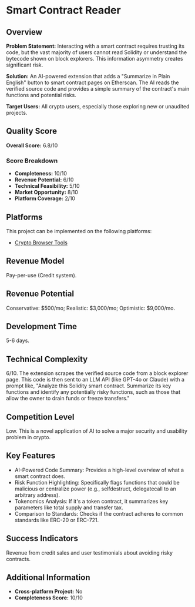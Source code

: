 # Smart Contract Reader

## Overview
**Problem Statement:** Interacting with a smart contract requires trusting its code, but the vast majority of users cannot read Solidity or understand the bytecode shown on block explorers. This information asymmetry creates significant risk.

**Solution:** An AI-powered extension that adds a "Summarize in Plain English" button to smart contract pages on Etherscan. The AI reads the verified source code and provides a simple summary of the contract's main functions and potential risks.

**Target Users:** All crypto users, especially those exploring new or unaudited projects.

## Quality Score
**Overall Score:** 6.8/10

### Score Breakdown
- **Completeness:** 10/10
- **Revenue Potential:** 6/10
- **Technical Feasibility:** 5/10
- **Market Opportunity:** 8/10
- **Platform Coverage:** 2/10

## Platforms
This project can be implemented on the following platforms:
- [Crypto Browser Tools](./platforms/crypto-browser-tools/)

## Revenue Model
Pay-per-use (Credit system).

## Revenue Potential
Conservative: $500/mo; Realistic: $3,000/mo; Optimistic: $9,000/mo.

## Development Time
5-6 days.

## Technical Complexity
6/10. The extension scrapes the verified source code from a block explorer page. This code is then sent to an LLM API (like GPT-4o or Claude) with a prompt like, "Analyze this Solidity smart contract. Summarize its key functions and identify any potentially risky functions, such as those that allow the owner to drain funds or freeze transfers."

## Competition Level
Low. This is a novel application of AI to solve a major security and usability problem in crypto.

## Key Features
- AI-Powered Code Summary: Provides a high-level overview of what a smart contract does.
- Risk Function Highlighting: Specifically flags functions that could be malicious or centralize power (e.g., selfdestruct, delegatecall to an arbitrary address).
- Tokenomics Analysis: If it's a token contract, it summarizes key parameters like total supply and transfer tax.
- Comparison to Standards: Checks if the contract adheres to common standards like ERC-20 or ERC-721.

## Success Indicators
Revenue from credit sales and user testimonials about avoiding risky contracts.

## Additional Information
- **Cross-platform Project:** No
- **Completeness Score:** 10/10
